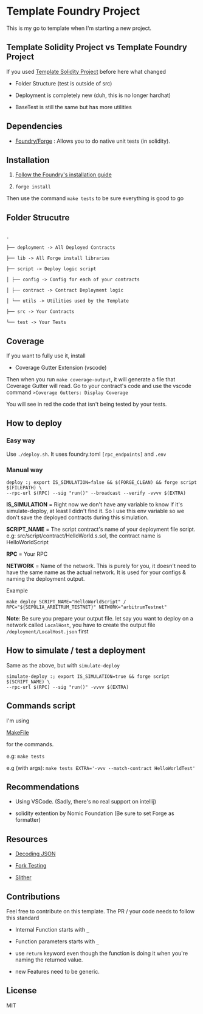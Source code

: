 
  
  
  

# Template Foundry Project

  

This is my go to template when I'm starting a new project.

  

## Template Solidity Project vs Template Foundry Project

If you used [Template Solidity Project](https://github.com/0xAtum/template-solidity-project) before here what changed

- Folder Structure (test is outside of src)

- Deployment is completely new (duh, this is no longer hardhat)

- BaseTest is still the same but has more utilities

  
  

## Dependencies

  

- [Foundry/Forge](https://github.com/gakonst/foundry) : Allows you to do native unit tests (in solidity).

  

## Installation

  

1. [Follow the Foundry's installation guide](https://book.getfoundry.sh/getting-started/installation.html)

2.  `forge install`

  

Then use the command `make tests` to be sure everything is good to go

  

## Folder Strucutre

  

```

.

├── deployment -> All Deployed Contracts

├── lib -> All Forge install libraries

├── script -> Deploy logic script

│ ├── config -> Config for each of your contracts

│ ├── contract -> Contract Deployment logic

│ └── utils -> Utilities used by the Template

├── src -> Your Contracts

└── test -> Your Tests

```

  

## Coverage

If you want to fully use it, install
- Coverage Gutter Extension (vscode)

Then when you run `make coverage-output`, it will generate a file that Coverage Gutter will read. Go to your contract's code and use the vscode command `>Coverage Gutters: Display Coverage`

You will see in red the code that isn't being tested by your tests.

## How to deploy
### Easy way
Use `./deploy.sh`. It uses foundry.toml `[rpc_endpoints]` and `.env`

### Manual way

    deploy :; export IS_SIMULATION=false && $(FORGE_CLEAN) && forge script $(FILEPATH) \
    --rpc-url $(RPC) --sig "run()" --broadcast --verify -vvvv $(EXTRA)

**IS_SIMULATION** = Right now we don't have any variable to know if it's simulate-deploy, at least I didn't find it. So I use this env variable so we don't save the deployed contracts during this simulation.

**SCRIPT_NAME** = The script contract's name of your deployment file script. e.g: src/script/contract/HelloWorld.s.sol, the contract name is HelloWorldScript

**RPC** = Your RPC

**NETWORK** = Name of the network. This is purely for you, it doesn't need to have the same name as the actual network. It is used for your configs & naming the deployment output.

Example

    make deploy SCRIPT_NAME="HelloWorldScript" /
    RPC="${SEPOLIA_ARBITRUM_TESTNET}" NETWORK="arbitrumTestnet"

  

**Note**: Be sure you prepare your output file. let say you want to deploy on a network called `LocalHost`, you have to create the output file `/deployment/LocalHost.json` first

  

## How to simulate / test a deployment

 
Same as the above, but with `simulate-deploy`

    simulate-deploy :; export IS_SIMULATION=true && forge script $(SCRIPT_NAME) \
    --rpc-url $(RPC) --sig "run()" -vvvv $(EXTRA)

## Commands script

I'm using

[MakeFile](https://github.com/0xAtum/template-foundry-project/blob/main/Makefile)

for the commands.

  

e.g: `make tests`

e.g (with args): `make tests EXTRA='-vvv --match-contract HelloWorldTest'`

  

## Recommendations

- Using VSCode. (Sadly, there's no real support on intellij)

- solidity extention by Nomic Foundation (Be sure to set Forge as formatter)

  
  

## Resources

- [Decoding JSON](https://book.getfoundry.sh/cheatcodes/parse-json?highlight=json#decoding-json-objects-into-solidity-structs)

- [Fork Testing](https://book.getfoundry.sh/forge/fork-testing?highlight=fork#forking-cheatcodes)

- [Slither](https://github.com/crytic/slither/wiki/Usage)

  
  

## Contributions

Feel free to contribute on this template. The PR / your code needs to follow this standard

- Internal Function starts with `_`

- Function parameters starts with `_`

- use `return` keyword even though the function is doing it when you're naming the returned value.

- new Features need to be generic.

  

## License

MIT
